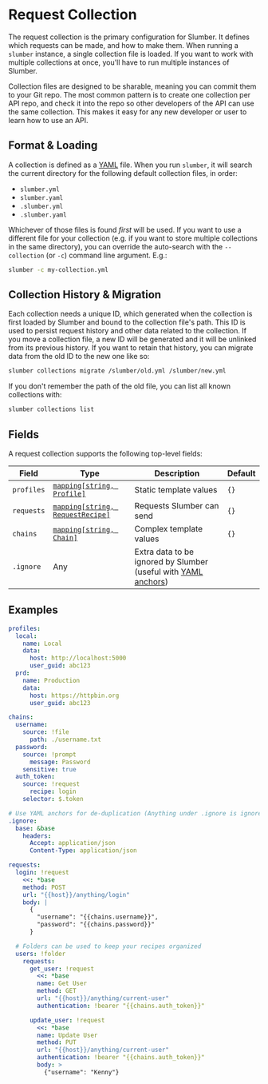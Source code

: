 # Request Collection

The request collection is the primary configuration for Slumber. It defines which requests can be made, and how to make them. When running a `slumber` instance, a single collection file is loaded. If you want to work with multiple collections at once, you'll have to run multiple instances of Slumber.

Collection files are designed to be sharable, meaning you can commit them to your Git repo. The most common pattern is to create one collection per API repo, and check it into the repo so other developers of the API can use the same collection. This makes it easy for any new developer or user to learn how to use an API.

## Format & Loading

A collection is defined as a [YAML](https://yaml.org/) file. When you run `slumber`, it will search the current directory for the following default collection files, in order:

- `slumber.yml`
- `slumber.yaml`
- `.slumber.yml`
- `.slumber.yaml`

Whichever of those files is found _first_ will be used. If you want to use a different file for your collection (e.g. if you want to store multiple collections in the same directory), you can override the auto-search with the `--collection` (or `-c`) command line argument. E.g.:

```sh
slumber -c my-collection.yml
```

## Collection History & Migration

Each collection needs a unique ID, which generated when the collection is first loaded by Slumber and bound to the collection file's path. This ID is used to persist request history and other data related to the collection. If you move a collection file, a new ID will be generated and it will be unlinked from its previous history. If you want to retain that history, you can migrate data from the old ID to the new one like so:

```sh
slumber collections migrate /slumber/old.yml /slumber/new.yml
```

If you don't remember the path of the old file, you can list all known collections with:

```sh
slumber collections list
```

## Fields

A request collection supports the following top-level fields:

| Field      | Type                                                    | Description                                                                                                        | Default |
| ---------- | ------------------------------------------------------- | ------------------------------------------------------------------------------------------------------------------ | ------- |
| `profiles` | [`mapping[string, Profile]`](./profile.md)              | Static template values                                                                                             | `{}`    |
| `requests` | [`mapping[string, RequestRecipe]`](./request_recipe.md) | Requests Slumber can send                                                                                          | `{}`    |
| `chains`   | [`mapping[string, Chain]`](./chain.md)                  | Complex template values                                                                                            | `{}`    |
| `.ignore`  | Any                                                     | Extra data to be ignored by Slumber (useful with [YAML anchors](https://yaml.org/spec/1.2.2/#anchors-and-aliases)) |         |

## Examples

```yaml
profiles:
  local:
    name: Local
    data:
      host: http://localhost:5000
      user_guid: abc123
  prd:
    name: Production
    data:
      host: https://httpbin.org
      user_guid: abc123

chains:
  username:
    source: !file
      path: ./username.txt
  password:
    source: !prompt
      message: Password
    sensitive: true
  auth_token:
    source: !request
      recipe: login
    selector: $.token

# Use YAML anchors for de-duplication (Anything under .ignore is ignored)
.ignore:
  base: &base
    headers:
      Accept: application/json
      Content-Type: application/json

requests:
  login: !request
    <<: *base
    method: POST
    url: "{{host}}/anything/login"
    body: |
      {
        "username": "{{chains.username}}",
        "password": "{{chains.password}}"
      }

  # Folders can be used to keep your recipes organized
  users: !folder
    requests:
      get_user: !request
        <<: *base
        name: Get User
        method: GET
        url: "{{host}}/anything/current-user"
        authentication: !bearer "{{chains.auth_token}}"

      update_user: !request
        <<: *base
        name: Update User
        method: PUT
        url: "{{host}}/anything/current-user"
        authentication: !bearer "{{chains.auth_token}}"
        body: >
          {"username": "Kenny"}
```
